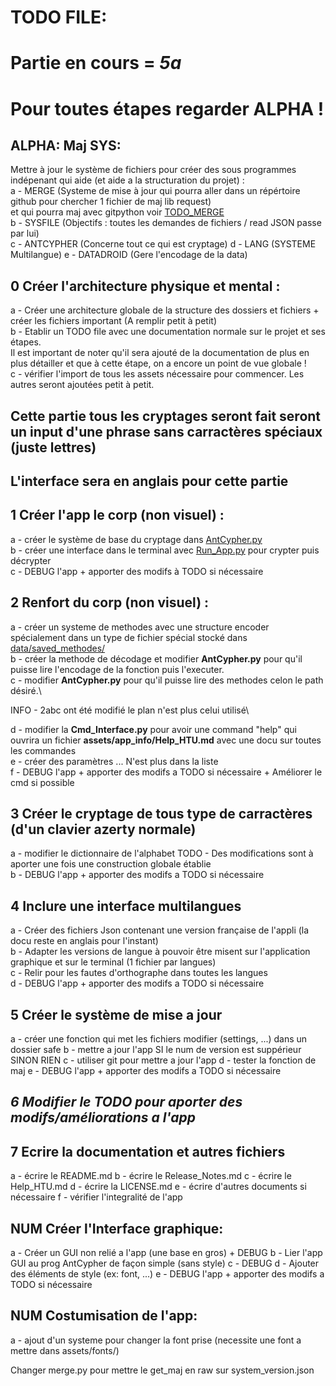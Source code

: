 # TODO FILE:
# Partie en cours = **_5a_** 
# Pour toutes étapes regarder ALPHA !
## ALPHA: Maj SYS:
Mettre à jour le système de fichiers pour créer des sous programmes indépenant qui aide (et aide a la structuration du projet) :\
a - MERGE (Systeme de mise à jour qui pourra aller dans un répértoire github pour chercher 1 fichier de maj lib request)\
et qui pourra maj avec gitpython voir [TODO_MERGE](assets/SubPrograms/MERGE/TODO.md)\
b - SYSFILE (Objectifs : toutes les demandes de fichiers / read JSON passe par lui)\
c - ANTCYPHER (Concerne tout ce qui est cryptage)
d - LANG (SYSTEME Multilangue)
e - DATADROID (Gere l'encodage de la data)

## 0 Créer l'architecture physique et mental :

a - Créer une architecture globale de la structure des dossiers et fichiers +\
créer les fichiers important (A remplir petit à petit)\
b - Etablir un TODO file avec une documentation normale sur le projet et ses étapes.\
Il est important de noter qu'il sera ajouté de la documentation de plus en plus détailler et que à cette étape, on a encore un point de vue globale !\
c - vérifier l'import de tous les assets nécessaire pour commencer. Les autres seront ajoutées petit à petit.

## Cette partie tous les cryptages seront fait seront un input d'une phrase sans carractères spéciaux (juste lettres)
## L'interface sera en anglais pour cette partie
## 1 Créer l'app le corp (non visuel) :

a - créer le système de base du cryptage dans [AntCypher.py](assets/SubPrograms/ANTCYPHER/AntCrypt.py)\
b - créer une interface dans le terminal avec [Run_App.py](interfaces/Cmd_Interface.py) pour crypter puis décrypter\
c - DEBUG l'app + apporter des modifs à TODO si nécessaire

## 2 Renfort du corp (non visuel) :

a - créer un systeme de methodes avec une structure encoder spécialement dans un type de fichier spécial stocké dans [data/saved_methodes/](assets/SubPrograms/ANTCYPHER/AntCrypt.py) \
b - créer la methode de décodage et modifier **AntCypher.py** pour qu'il puisse lire l'encodage de la fonction puis l'executer.\
c - modifier **AntCypher.py** pour qu'il puisse lire des methodes celon le path désiré.\

INFO - 2abc ont été modifié le plan n'est plus celui utilisé\

d - modifier la **Cmd_Interface.py** pour avoir une command "help" qui ouvrira un fichier **assets/app_info/Help_HTU.md** avec une docu sur toutes les commandes\
e - créer des paramètres ... N'est plus dans la liste\
f - DEBUG l'app + apporter des modifs a TODO si nécessaire + Améliorer le cmd si possible

## 3 Créer le cryptage de tous type de carractères (d'un clavier azerty normale)

a - modifier le dictionnaire de l'alphabet
TODO - Des modifications sont à aporter une fois une construction globale établie\
b - DEBUG l'app + apporter des modifs a TODO si nécessaire 

## 4 Inclure une interface multilangues

a - Créer des fichiers Json contenant une version française de l'appli (la docu reste en anglais pour l'instant)\
b - Adapter les versions de langue à pouvoir être misent sur l'application graphique et sur le terminal (1 fichier par langues)\
c - Relir pour les fautes d'orthographe dans toutes les langues\
d - DEBUG l'app + apporter des modifs a TODO si nécessaire 

## 5 Créer le système de mise a jour

a - créer une fonction qui met les fichiers modifier (settings, ...) dans un dossier safe
b - mettre a jour l'app SI le num de version est suppérieur SINON RIEN
c - utiliser git pour mettre a jour l'app
d - tester la fonction de maj
e - DEBUG l'app + apporter des modifs a TODO si nécessaire

## _6 Modifier le TODO pour aporter des modifs/améliorations a l'app_
## 7 Ecrire la documentation et autres fichiers
a - écrire le README.md
b - écrire le Release_Notes.md
c - écrire le Help_HTU.md
d - écrire la LICENSE.md
e - écrire d'autres documents si nécessaire
f - vérifier l'integralité de l'app

## NUM Créer l'Interface graphique:

a - Créer un GUI non relié a l'app (une base en gros) + DEBUG
b - Lier l'app GUI au prog AntCypher de façon simple (sans style)
c - DEBUG
d - Ajouter des éléments de style (ex: font, ...)
e - DEBUG l'app + apporter des modifs a TODO si nécessaire 

## NUM Costumisation de l'app:

a - ajout d'un systeme pour changer la font prise (necessite une font a mettre dans assets/fonts/)


Changer merge.py pour mettre le get_maj en raw sur system_version.json